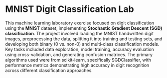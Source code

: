 # MNIST Digit Classification Lab

This machine learning laboratory exercise focused on digit classification using the **MNIST** dataset, implementing **Stochastic Gradient Descent (SGD) classification**. The project involved loading the MNIST handwritten digit images, preprocessing the data, splitting it into training and testing sets, and developing both binary (0 vs. non-0) and multi-class classification models. Key tasks included data exploration, model training, accuracy evaluation using cross-validation, and generating confusion matrices. The primary algorithms used were from scikit-learn, specifically SGDClassifier, with performance metrics demonstrating high accuracy in digit recognition across different classification approaches.

